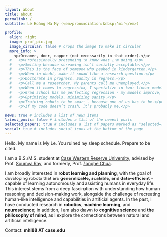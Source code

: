 ```yaml
---
layout: about
title: about
permalink: /
subtitle: Lê Hoàng Hà My (<em>pronunciation:&nbsp;'mi'</em>)

profile:
  align: right
  image: prof_pic.jpg
  image_circular: false # crops the image to make it circular
  more_info: >
    <p>Dreamer, doer, napper (not necessarily in that order).</p>
  #   <p>Professionally pretending to know what I'm doing.</p>
  #   <p>Smiling because screaming isn’t socially acceptable.</p>
  #   <p>This is the face of someone who peaked in kindergarten.</p>
  #   <p>When in doubt, make it sound like a research question.</p>
  #   <p>Doctorate in progress. Sanity in regress.</p>
  #   <p>Call me a researcher. My parents call me unemployed.</p>
  #   <p>When it comes to regression, I specialize in two: linear models and my sanity.</p>
  #   <p>Grad school has me perfecting regression - my models improve, but my sanity doesn't.</p>
  #   <p>Optimizing models, minimizing sanity.</p>
  #   <p>Training robots to be smart - because one of us has to be.</p>
  #   <p>If my code doesn’t crash, it’s probably me.</p>

news: true # includes a list of news items
latest_posts: false # includes a list of the newest posts
selected_papers: true # includes a list of papers marked as "selected={true}"
social: true # includes social icons at the bottom of the page
---
```


Hello. My name is My Le. You ruined my sleep schedule. Prepare to be cited.

I am a B.S./M.S. student at [Case Western Reserve University](https://case.edu/), advised by Prof. [Soumya Ray](https://scholar.google.com/citations?user=T3Wxu_AAAAAJ&hl=en), and formerly, Prof. [Zonghe Chua](https://zonghe-chua.github.io/).

I am broadly interested in **robot learning and planning**, with the goal of developing robots that are **generalizable, scalable, and data-efficient** - capable of learning autonomously and assisting humans in everyday life. This interest stems from a deep fascination with understanding how human reasoning and decision-making work, alongside the challenge of recreating human-like intelligence and capabilities in artificial agents. In the past, I have conducted research in **robotics**, **machine learning**, and **neuroscience**; in addition, I am also drawn to **cognitive science** and **the philosophy of mind**, as I explore the connections between natural and artificial intelligence.

Contact: **mhl88 AT case.edu**
